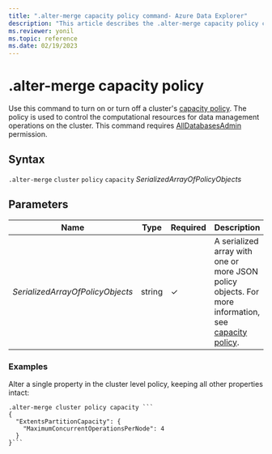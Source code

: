 ```yaml
---
title: ".alter-merge capacity policy command- Azure Data Explorer"
description: "This article describes the .alter-merge capacity policy command in Azure Data Explorer."
ms.reviewer: yonil
ms.topic: reference
ms.date: 02/19/2023
---
```

# .alter-merge capacity policy

Use this command to turn on or turn off a cluster's [capacity policy](capacitypolicy.md). The policy is used to control the computational resources for data management operations on the cluster. This command requires [AllDatabasesAdmin](access-control/role-based-access-control.md) permission.

## Syntax

`.alter-merge` `cluster` `policy` `capacity` *SerializedArrayOfPolicyObjects*

## Parameters

|Name|Type|Required|Description|
|--|--|--|--|
|*SerializedArrayOfPolicyObjects*|string|&check;|A serialized array with one or more JSON policy objects. For more information, see [capacity policy](capacitypolicy.md).|

### Examples

Alter a single property in the cluster level policy, keeping all other properties intact:

```kusto
.alter-merge cluster policy capacity ```
{
  "ExtentsPartitionCapacity": {
    "MaximumConcurrentOperationsPerNode": 4
  }
}```
```
